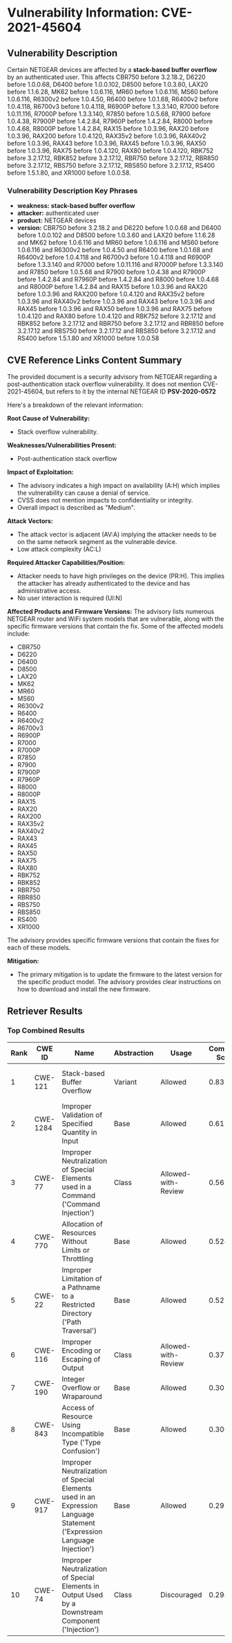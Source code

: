 # Vulnerability Information: CVE-2021-45604

## Vulnerability Description
Certain NETGEAR devices are affected by a **stack-based buffer overflow** by an authenticated user. This affects CBR750 before 3.2.18.2, D6220 before 1.0.0.68, D6400 before 1.0.0.102, D8500 before 1.0.3.60, LAX20 before 1.1.6.28, MK62 before 1.0.6.116, MR60 before 1.0.6.116, MS60 before 1.0.6.116, R6300v2 before 1.0.4.50, R6400 before 1.0.1.68, R6400v2 before 1.0.4.118, R6700v3 before 1.0.4.118, R6900P before 1.3.3.140, R7000 before 1.0.11.116, R7000P before 1.3.3.140, R7850 before 1.0.5.68, R7900 before 1.0.4.38, R7900P before 1.4.2.84, R7960P before 1.4.2.84, R8000 before 1.0.4.68, R8000P before 1.4.2.84, RAX15 before 1.0.3.96, RAX20 before 1.0.3.96, RAX200 before 1.0.4.120, RAX35v2 before 1.0.3.96, RAX40v2 before 1.0.3.96, RAX43 before 1.0.3.96, RAX45 before 1.0.3.96, RAX50 before 1.0.3.96, RAX75 before 1.0.4.120, RAX80 before 1.0.4.120, RBK752 before 3.2.17.12, RBK852 before 3.2.17.12, RBR750 before 3.2.17.12, RBR850 before 3.2.17.12, RBS750 before 3.2.17.12, RBS850 before 3.2.17.12, RS400 before 1.5.1.80, and XR1000 before 1.0.0.58.

### Vulnerability Description Key Phrases
- **weakness:** **stack-based buffer overflow**
- **attacker:** authenticated user
- **product:** NETGEAR devices
- **version:** CBR750 before 3.2.18.2 and D6220 before 1.0.0.68 and D6400 before 1.0.0.102 and D8500 before 1.0.3.60 and LAX20 before 1.1.6.28 and MK62 before 1.0.6.116 and MR60 before 1.0.6.116 and MS60 before 1.0.6.116 and R6300v2 before 1.0.4.50 and R6400 before 1.0.1.68 and R6400v2 before 1.0.4.118 and R6700v3 before 1.0.4.118 and R6900P before 1.3.3.140 and R7000 before 1.0.11.116 and R7000P before 1.3.3.140 and R7850 before 1.0.5.68 and R7900 before 1.0.4.38 and R7900P before 1.4.2.84 and R7960P before 1.4.2.84 and R8000 before 1.0.4.68 and R8000P before 1.4.2.84 and RAX15 before 1.0.3.96 and RAX20 before 1.0.3.96 and RAX200 before 1.0.4.120 and RAX35v2 before 1.0.3.96 and RAX40v2 before 1.0.3.96 and RAX43 before 1.0.3.96 and RAX45 before 1.0.3.96 and RAX50 before 1.0.3.96 and RAX75 before 1.0.4.120 and RAX80 before 1.0.4.120 and RBK752 before 3.2.17.12 and RBK852 before 3.2.17.12 and RBR750 before 3.2.17.12 and RBR850 before 3.2.17.12 and RBS750 before 3.2.17.12 and RBS850 before 3.2.17.12 and RS400 before 1.5.1.80 and XR1000 before 1.0.0.58

## CVE Reference Links Content Summary
The provided document is a security advisory from NETGEAR regarding a post-authentication stack overflow vulnerability. It does not mention CVE-2021-45604, but refers to it by the internal NETGEAR ID **PSV-2020-0572**

Here's a breakdown of the relevant information:

**Root Cause of Vulnerability:**
- Stack overflow vulnerability.

**Weaknesses/Vulnerabilities Present:**
- Post-authentication stack overflow

**Impact of Exploitation:**
- The advisory indicates a high impact on availability (A:H) which implies the vulnerability can cause a denial of service.
- CVSS does not mention impacts to confidentiality or integrity.
- Overall impact is described as "Medium".

**Attack Vectors:**
- The attack vector is adjacent (AV:A) implying the attacker needs to be on the same network segment as the vulnerable device.
- Low attack complexity (AC:L)

**Required Attacker Capabilities/Position:**
- Attacker needs to have high privileges on the device (PR:H). This implies the attacker has already authenticated to the device and has administrative access.
- No user interaction is required (UI:N)

**Affected Products and Firmware Versions:**
The advisory lists numerous NETGEAR router and WiFi system models that are vulnerable, along with the specific firmware versions that contain the fix. Some of the affected models include:

*   CBR750
*   D6220
*   D6400
*   D8500
*   LAX20
*   MK62
*   MR60
*   MS60
*   R6300v2
*   R6400
*   R6400v2
*   R6700v3
*   R6900P
*   R7000
*   R7000P
*   R7850
*   R7900
*   R7900P
*   R7960P
*   R8000
*  R8000P
*   RAX15
*   RAX20
*   RAX200
*   RAX35v2
*   RAX40v2
*   RAX43
*   RAX45
*   RAX50
*   RAX75
*   RAX80
*   RBK752
*   RBK852
*   RBR750
*   RBR850
*   RBS750
*   RBS850
*   RS400
*   XR1000

The advisory provides specific firmware versions that contain the fixes for each of these models.

**Mitigation:**
- The primary mitigation is to update the firmware to the latest version for the specific product model. The advisory provides clear instructions on how to download and install the new firmware.

## Retriever Results

### Top Combined Results

| Rank | CWE ID | Name | Abstraction | Usage | Combined Score | Retrievers | Individual Scores |
|------|--------|------|-------------|-------|---------------|------------|-------------------|
| 1 | CWE-121 | Stack-based Buffer Overflow | Variant | Allowed | 0.8330 | dense, sparse | dense: 0.727, sparse: 0.942 |
| 2 | CWE-1284 | Improper Validation of Specified Quantity in Input | Base | Allowed | 0.6127 | dense, sparse | dense: 0.607, sparse: 0.540 |
| 3 | CWE-77 | Improper Neutralization of Special Elements used in a Command ('Command Injection') | Class | Allowed-with-Review | 0.5612 | dense, sparse | dense: 0.766, sparse: 1.000 |
| 4 | CWE-770 | Allocation of Resources Without Limits or Throttling | Base | Allowed | 0.5249 | sparse, graph | sparse: 0.538, graph: 0.607 |
| 5 | CWE-22 | Improper Limitation of a Pathname to a Restricted Directory ('Path Traversal') | Base | Allowed | 0.5230 | sparse, graph | sparse: 0.520, graph: 0.631 |
| 6 | CWE-116 | Improper Encoding or Escaping of Output | Class | Allowed-with-Review | 0.3779 | sparse, graph | sparse: 0.555, graph: 0.911 |
| 7 | CWE-190 | Integer Overflow or Wraparound | Base | Allowed | 0.3058 | sparse | sparse: 0.535 |
| 8 | CWE-843 | Access of Resource Using Incompatible Type ('Type Confusion') | Base | Allowed | 0.3005 | sparse | sparse: 0.525 |
| 9 | CWE-917 | Improper Neutralization of Special Elements used in an Expression Language Statement ('Expression Language Injection') | Base | Allowed | 0.2975 | sparse | sparse: 0.520 |
| 10 | CWE-74 | Improper Neutralization of Special Elements in Output Used by a Downstream Component ('Injection') | Class | Discouraged | 0.2943 | sparse, graph | sparse: 0.580, graph: 0.911 |

